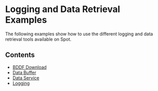 <!--
Copyright (c) 2023 Boston Dynamics, Inc.  All rights reserved.

Downloading, reproducing, distributing or otherwise using the SDK Software
is subject to the terms and conditions of the Boston Dynamics Software
Development Kit License (20191101-BDSDK-SL).
-->

# Logging and Data Retrieval Examples

The following examples show how to use the different logging and data retrieval tools available on Spot.

## Contents

- [BDDF Download](../bddf_download/README.md)
- [Data Buffer](../data_buffer/README.md)
- [Data Service](../data_service/README.md)
- [Logging](../logging/README.md)
